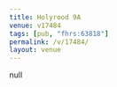 ```yaml
---
title: Holyrood 9A
venue: v17484
tags: [pub, "fhrs:63818"]
permalink: /v/17484/
layout: venue
---
```

null